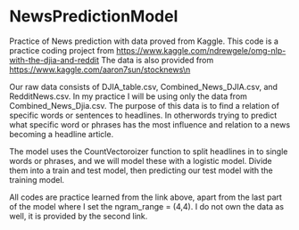 # NewsPredictionModel
Practice of News prediction with data proved from Kaggle.
This code is a practice coding project from https://www.kaggle.com/ndrewgele/omg-nlp-with-the-djia-and-reddit
The data is also provided from https://www.kaggle.com/aaron7sun/stocknews\n

Our raw data consists of DJIA_table.csv, Combined_News_DJIA.csv, and RedditNews.csv. In my practice I will be using only the data from Combined_News_Djia.csv. The purpose of this data is to find a relation of specific words or sentences to headlines. In otherwords trying to predict what specific word or phrases has the most influence and relation to a news becoming a headline article. 

The model uses the CountVectoroizer function to split headlines in to single words or phrases, and we will model these with a logistic model. Divide them into a train and test model, then predicting our test model with the training model. 

All codes are practice learned from the link above, apart from the last part of the model where I set the ngram_range = (4,4). I do not own the data as well, it is provided by the second link. 
